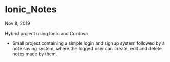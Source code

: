 # Ionic_Notes
Nov 8, 2019

Hybrid project using Ionic and Cordova
- Small project containing a simple login and signup system followed by a note saving system, where the logged user can create, edit and delete notes made by them.
